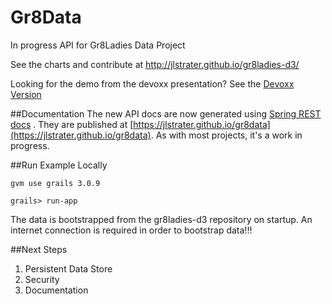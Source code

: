 # Gr8Data

In progress API for Gr8Ladies Data Project

See the charts and contribute at http://jlstrater.github.io/gr8ladies-d3/

Looking for the demo from the devoxx presentation? See the [Devoxx Version](https://github.com/jlstrater/gr8data/releases/tag/1.0)

##Documentation
The new API docs are now generated using [Spring REST docs](http://projects.spring.io/spring-restdocs/) . They are published at [https://jlstrater.github.io/gr8data](https://jlstrater.github.io/gr8data). As with most projects, it's a work in progress.

##Run Example Locally

  `gvm use grails 3.0.9`
  
  `grails> run-app`
  
  The data is bootstrapped from the gr8ladies-d3 repository on startup. An internet connection is required in order to bootstrap data!!!

##Next Steps

1. Persistent Data Store
2. Security
3. Documentation
